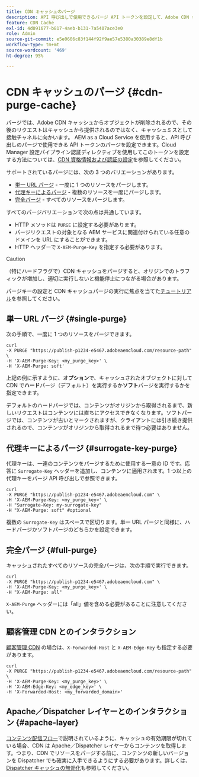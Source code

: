 ```yaml
---
title: CDN キャッシュのパージ
description: API 呼び出しで使用できるパージ API トークンを設定して、Adobe CDN キャッシュからキャッシュされたオブジェクトを削除する方法を説明します。
feature: CDN Cache
exl-id: 4d091677-b817-4aeb-b131-7a5407ace3e0
role: Admin
source-git-commit: e5e0606c83f144f92f9ae57e5380a30389e8df1b
workflow-type: tm+mt
source-wordcount: '469'
ht-degree: 95%

---
```


# CDN キャッシュのパージ {#cdn-purge-cache}

パージでは、Adobe CDN キャッシュからオブジェクトが削除されるので、その後のリクエストはキャッシュから提供されるのではなく、キャッシュミスとして接触チャネルに向かいます。
AEM as a Cloud Service を使用すると、API 呼び出しのパージで使用できる API トークンのパージを設定できます。Cloud Manager 設定パイプライン認証ディレクティブを使用してこのトークンを設定する方法については、[CDN 資格情報および認証の設定](/help/implementing/dispatcher/cdn-credentials-authentication.md#purge-API-token)を参照してください。

サポートされているパージには、次の 3 つのバリエーションがあります。

* [単一 URL パージ](#single-purge) - 一度に 1 つのリソースをパージします。
* [代理キーによるパージ](#surrogate-key-purge) - 複数のリソースを一度にパージします。
* [完全パージ](#full-purge) - すべてのリソースをパージします。

すべてのパージバリエーションで次の点は共通しています。

* HTTP メソッドは `PURGE` に設定する必要があります。
* パージリクエストの対象となる AEM サービスに関連付けられている任意のドメインを URL にすることができます。
* HTTP ヘッダーで `X-AEM-Purge-Key` を指定する必要があります。

>[!CAUTION]
>（特にハードフラグで）CDN キャッシュをパージすると、オリジンでのトラフィックが増加し、適切に実行しないと機能停止につながる場合があります。

パージキーの設定と CDN キャッシュパージの実行に焦点を当てた[チュートリアル](https://experienceleague.adobe.com/ja/docs/experience-manager-learn/cloud-service/caching/how-to/purge-cache)を参照してください。

## 単一 URL パージ {#single-purge}

次の手順で、一度に 1 つのリソースをパージできます。

```
curl
-X PURGE "https://publish-p1234-e5467.adobeaemcloud.com/resource-path" \
-H 'X-AEM-Purge-Key: <my_purge_key>' \
-H 'X-AEM-Purge: soft'
```

上記の例に示すように、**オプション**&#x200B;で、キャッシュされたオブジェクトに対して CDN で&#x200B;**ハード**&#x200B;パージ（デフォルト）を実行するか&#x200B;**ソフト**&#x200B;パージを実行するかを指定できます。

デフォルトのハードパージでは、コンテンツがオリジンから取得されるまで、新しいリクエストはコンテンツには直ちにアクセスできなくなります。ソフトパージでは、コンテンツが古いとマークされますが、クライアントには引き続き提供されるので、コンテンツがオリジンから取得されるまで待つ必要はありません。

## 代理キーによるパージ {#surrogate-key-purge}

代理キーは、一連のコンテンツをパージするために使用する一意の ID です。応答に `Surrogate-Key` ヘッダーを追加し、コンテンツに適用されます。1 つ以上の代理キーをパージ API 呼び出しで参照できます。

```
curl
-X PURGE "https://publish-p1234-e5467.adobeaemcloud.com" \
-H 'X-AEM-Purge-Key: <my_purge_key>' \
-H "Surrogate-Key: my-surrogate-key"
-H "X-AEM-Purge: soft" #optional
```

複数の `Surrogate-Key` はスペースで区切ります。単一 URL パージと同様に、ハードパージかソフトパージのどちらかを設定できます。

## 完全パージ {#full-purge}

キャッシュされたすべてのリソースの完全パージは、次の手順で実行できます。

```
curl
-X PURGE "https://publish-p1234-e5467.adobeaemcloud.com" \
-H 'X-AEM-Purge-Key: <my_purge_key>' \
-H "X-AEM-Purge: all"
```

`X-AEM-Purge` ヘッダーには「all」値を含める必要があることに注意してください。

## 顧客管理 CDN とのインタラクション

[ 顧客管理 CDN](/help/implementing/dispatcher/cdn.md#point-to-point-CDN) の場合は、`X-Forwarded-Host` と `X-AEM-Edge-Key` も指定する必要があります。

```
curl
-X PURGE "https://publish-p1234-e5467.adobeaemcloud.com/resource-path" \
-H 'X-AEM-Purge-Key: <my_purge_key>' \
-H 'X-AEM-Edge-Key: <my_edge_key>' \
-H 'X-Forwarded-Host: <my_forwarded_domain>'
```


## Apache／Dispatcher レイヤーとのインタラクション {#apache-layer}

[コンテンツ配信フロー](/help/implementing/dispatcher/overview.md)で説明されているように、キャッシュの有効期限が切れている場合、CDN は Apache／Dispatcher レイヤーからコンテンツを取得します。つまり、CDN でリソースをパージする前に、コンテンツの新しいバージョンを Dispatcher でも確実に入手できるようにする必要があります。詳しくは、[Dispatcher キャッシュの無効化](/help/implementing/dispatcher/caching.md#disp)も参照してください。
